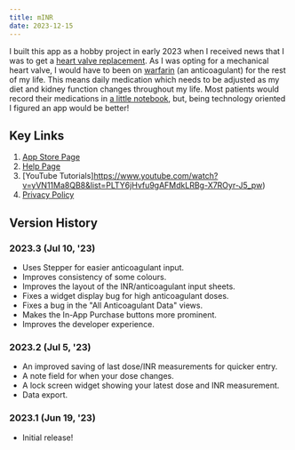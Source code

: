 ```yaml
---
title: mINR
date: 2023-12-15
---
```


I built this app as a hobby project in early 2023 when I received news that I was to get a [heart valve replacement](/posts/a-heart-murmur/). As I was opting for a mechanical heart valve, I would have to been on [warfarin](https://en.wikipedia.org/wiki/Warfarin) (an anticoagulant) for the rest of my life. This means daily medication which needs to be adjusted as my diet and kidney function changes throughout my life. Most patients would record their medications in [a little notebook](https://healthify.nz/assets/Brochures/my-warfarin-and-inr-diary-210811.pdf), but, being technology oriented I figured an app would be better!

## Key Links

1. [App Store Page](https://apps.apple.com/us/app/minr/id6448668274)
2. [Help Page](https://finn.lesueur.nz/minr/minr-help.html)
3. [YouTube Tutorials]https://www.youtube.com/watch?v=yVN11Ma8QB8&list=PLTY6jHvfu9gAFMdkLRBg-X7ROyr-J5_pw)
4. [Privacy Policy](https://finn.lesueur.nz/minr/minr-privacy-policy.html)

## Version History

### 2023.3 (Jul 10, '23)

- Uses Stepper for easier anticoagulant input.
- Improves consistency of some colours.
- Improves the layout of the INR/anticoagulant input sheets.
- Fixes a widget display bug for high anticoagulant doses.
- Fixes a bug in the "All Anticoagulant Data" views.
- Makes the In-App Purchase buttons more prominent.
- Improves the developer experience.


### 2023.2 (Jul 5, '23)

- An improved saving of last dose/INR measurements for quicker entry.
- A note field for when your dose changes.
- A lock screen widget showing your latest dose and INR measurement.
- Data export.


### 2023.1 (Jun 19, '23)

- Initial release!